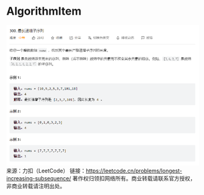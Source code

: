 # AlgorithmItem
![img.png](img.png)
来源：力扣（LeetCode）
链接：https://leetcode.cn/problems/longest-increasing-subsequence/
著作权归领扣网络所有。商业转载请联系官方授权，非商业转载请注明出处。

